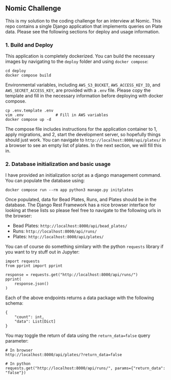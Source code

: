 ## Nomic Challenge

This is my solution to the coding challenge for an interview at Nomic.
This repo contains a single Django application that implements queries on Plate data.
Please see the following sections for deploy and usage information.

### 1. Build and Deploy

This application is completely dockerized. You can build the necessary images by navigating
to the `deploy` folder and using `docker compose`:

```
cd deploy
docker compose build
```

Environmental variables, including `AWS_S3_BUCKET`, `AWS_ACCESS_KEY_ID`, and `AWS_SECRET_ACCESS_KEY`, are provided with a `.env` file.
Please copy the template and fill in the necessary information before deploying with docker compose.

```
cp .env.template .env
vim .env              # Fill in AWS variables
docker compose up -d
```

The compose file includes instructions for the application container to 1, apply migrations, and 2, start the development server,
so hopefully things should just work. You can navigate to `http://localhost:8000/api/plates/` in a browser to see an empty list of plates.
In the next section, we will fill this in.

### 2. Database initialization and basic usage

I have provided an initialization script as a django management command. You can populate the database using:

```
docker compose run --rm app python3 manage.py initplates
```

Once populated, data for Bead Plates, Runs, and Plates should be in the database. The Django Rest Framework has a nice browser
interface for looking at these lists so please feel free to navigate to the following urls in the browser:

- Bead Plates: `http://localhost:8000/api/bead_plates/`
- Runs: `http://localhost:8000/api/runs/`
- Plates: `http://localhost:8000/api/plates/`

You can of course do something similary with the python `requests` library if you want to try stuff out in Jupyter:

```
import requests
from pprint import pprint

response = requests.get("http://localhost:8000/api/runs/")
pprint(
    response.json()
)
```

Each of the above endpoints returns a data package with the following schema:

```
{
    "count": int,
    "data": List[Dict]
}
```

You may toggle the return of data using the `return_data=false` query parameter:

```
# In browser
http://localhost:8000/api/plates/?return_data=false

# In python
requests.get("http://localhost:8000/api/runs/", params={"return_data": "false"})
```
